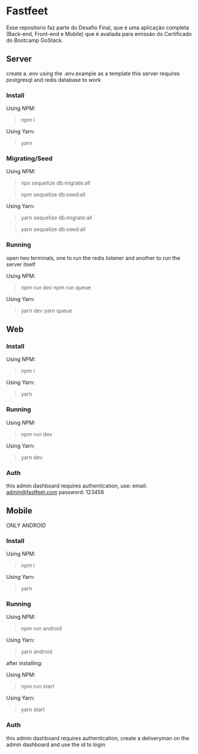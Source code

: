 # Fastfeet

Esse repositorio faz parte do Desafio Final, que é uma aplicação completa (Back-end, Front-end e Mobile)
que é avaliada para emissão do Certificado do Bootcamp GoStack.

## Server

create a .env using the .env.example as a template
this server requires postgresql and redis database to work

### Install

Using NPM:
> npm i

Using Yarn:
> yarn

### Migrating/Seed

Using NPM:
> npx sequelize db:migrate:all

> npm sequelize db:seed:all

Using Yarn:
> yarn sequelize db:migrate:all

> yarn sequelize db:seed:all

### Running
open two terminals, one to run the redis listener and another to run the server itself

Using NPM:
> npm run dev
> npm run queue

Using Yarn:
> yarn dev
> yarn queue

## Web

### Install

Using NPM:
> npm i

Using Yarn:
> yarn

### Running

Using NPM:
> npm run dev

Using Yarn:
> yarn dev

### Auth

this admin dashboard requires authentication, use:
email: admin@fastfeet.com
password: 123456

## Mobile

ONLY ANDROID

### Install

Using NPM:
> npm i

Using Yarn:
> yarn

### Running

Using NPM:
> npm run android

Using Yarn:
> yarn android

after installing: 

Using NPM:
> npm run start

Using Yarn:
> yarn start 

### Auth

this admin dashboard requires authentication, create a deliveryman on the admin dashboard and use the id to login

